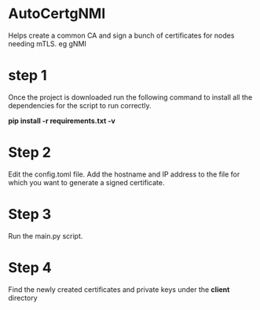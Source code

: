 # AutoCertgNMI
Helps create a common CA and sign a bunch of certificates for nodes needing mTLS.  eg gNMI </p>

# step 1
Once the project is downloaded run the following command to install all the dependencies for the script to run correctly. 

**pip install -r requirements.txt -v**


# Step 2
Edit the config.toml file. Add the hostname and IP address to the file for which you want to generate a signed certificate.

# Step 3
Run the main.py script. 

# Step 4
Find the newly created certificates and private keys under the **client** directory

